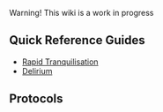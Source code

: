 Warning! This wiki is a work in progress

## Quick Reference Guides

* [Rapid Tranquilisation](c/QRF/rapid-tranquilisation.md)
* [Delirium](c/QRF/delirium.md)

## Protocols